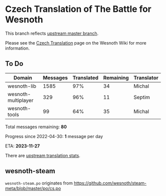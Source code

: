 # Czech Translation of The Battle for Wesnoth

This branch reflects [upstream master branch](https://github.com/wesnoth/wesnoth/tree/master).

Please see the [Czech Translation](https://wiki.wesnoth.org/CzechTranslation) page on the Wesnoth Wiki for more information.

## To Do

Domain | Messages | Translated | Remaining | Translator
------ | -------- | ---------- | --------- | ----------
wesnoth-lib | 1585 | 97% | 34 | Michal
wesnoth-multiplayer | 329 | 96% | 11 | Septim
wesnoth-tools | 99 | 64% | 35 | Michal

Total messages remaining: **80**

Progress since 2022-04-30: **1** message per day

ETA: **2023-11-27**

There are [upstream translation stats](https://www.wesnoth.org/gettext/?view=langs&version=master&lang=cs).

## wesnoth-steam
`wesnoth-steam.po` originates from https://github.com/wesnoth/steam-meta/blob/master/po/cs.po
